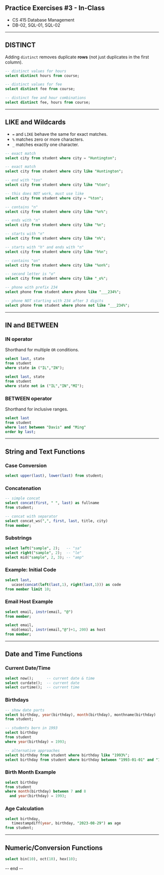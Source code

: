 ## Practice Exercises #3 - In-Class
- CS 415 Database Management
- DB-02, SQL-01, SQL-02

---

## DISTINCT
Adding `distinct` removes duplicate **rows** (not just duplicates in the first column).

```sql
-- distinct values for hours
select distinct hours from course;

-- distinct values for fee
select distinct fee from course;

-- distinct fee and hour combinations
select distinct fee, hours from course;
````

---

## LIKE and Wildcards

* `=` and `LIKE` behave the same for exact matches.
* `%` matches zero or more characters.
* `_` matches exactly one character.

```sql
-- exact match
select city from student where city = "Huntington";

-- exact match
select city from student where city like "Huntington";

-- end with "ton"
select city from student where city like "%ton";

-- this does NOT work, must use like
select city from student where city = "%ton";

-- contains "n"
select city from student where city like "%n%";

-- ends with "n"
select city from student where city like "%n";

-- starts with "n"
select city from student where city like "n%";

-- starts with "h" and ends with "n"
select city from student where city like "h%n";

-- contains "on"
select city from student where city like "%on%";

-- second letter is "o"
select city from student where city like "_o%";

-- phone with prefix 234
select phone from student where phone like "___234%";

-- phone NOT starting with 234 after 3 digits
select phone from student where phone not like "___234%";
```

---

## IN and BETWEEN

### IN operator

Shorthand for multiple `OR` conditions.

```sql
select last, state 
from student 
where state in ("IL","IN");

select last, state 
from student 
where state not in ("IL","IN","MI");
```

### BETWEEN operator

Shorthand for inclusive ranges.

```sql
select last 
from student 
where last between "Davis" and "Ming"
order by last;
```

---

## String and Text Functions

### Case Conversion

```sql
select upper(last), lower(last) from student;
```

### Concatenation

```sql
-- simple concat
select concat(first, " ", last) as fullname 
from student;

-- concat with separator
select concat_ws(",", first, last, title, city) 
from member;
```

### Substrings

```sql
select left("sample", 2);   -- "sa"
select right("sample", 2);  -- "le"
select mid("sample", 2, 3); -- "amp"
```

### Example: Initial Code

```sql
select last, 
   ucase(concat(left(last,1), right(last,1))) as code
from member limit 10;
```

### Email Host Example

```sql
select email, instr(email, "@") 
from member;

select email,
   mid(email, instr(email,"@")+1, 200) as host
from member;
```

---

## Date and Time Functions

### Current Date/Time

```sql
select now();      -- current date & time
select curdate();  -- current date
select curtime();  -- current time
```

### Birthdays

```sql
-- show date parts
select birthday, year(birthday), month(birthday), monthname(birthday)
from student;

-- students born in 1993
select birthday 
from student 
where year(birthday) = 1993;

-- alternative approaches
select birthday from student where birthday like "1993%";
select birthday from student where birthday between "1993-01-01" and "1993-12-31";
```

### Birth Month Example

```sql
select birthday
from student
where month(birthday) between 7 and 8
  and year(birthday) = 1993;
```

### Age Calculation

```sql
select birthday, 
   timestampdiff(year, birthday, "2023-08-29") as age
from student;
```

---

## Numeric/Conversion Functions

```sql
select bin(10), oct(10), hex(10);
```

-- end --
